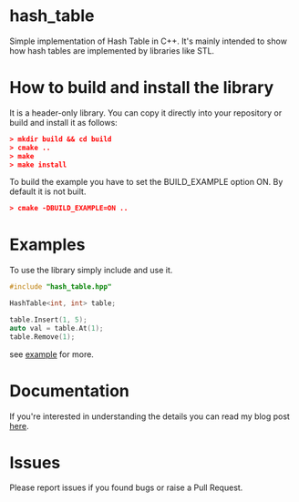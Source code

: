 # hash_table
Simple implementation of Hash Table in C++. It's mainly intended to show how hash tables are implemented by libraries like STL.

# How to build and install the library
It is a header-only library. You can copy it directly into your repository or build and install it as follows:
```cmake
> mkdir build && cd build
> cmake ..
> make
> make install
```

To build the example you have to set the BUILD_EXAMPLE option ON. By default it is not built.
```cmake
> cmake -DBUILD_EXAMPLE=ON ..
```
# Examples
To use the library simply include and use it. 
```cpp
#include "hash_table.hpp"

HashTable<int, int> table;

table.Insert(1, 5);
auto val = table.At(1);
table.Remove(1);

```
see [example](example/main.cpp) for more.

# Documentation
If you're interested in understanding the details you can read my blog post [here]().

# Issues
Please report issues if you found bugs or raise a Pull Request.
